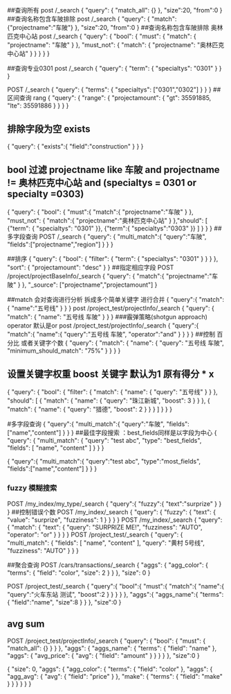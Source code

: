 ##查询所有
post /_search
{
    "query": {
        "match_all": {}
    },
    "size":20,
    "from":0
}
##查询名称包含车陂排除
post /_search
{
    "query": {
        "match": {"projectname":"车陂"}
    },
    "size":20,
    "from":0
}
##查询名称包含车陂排除 奥林匹克中心站
post /_search
{
    "query": {
        "bool": {
            "must": {
                "match": {
                    "projectname": "车陂"
                }
            },
            "must_not": {
                "match": {
                    "projectname": "奥林匹克中心站"
                }
            }
        }
    }
}

##查询专业0301
post /_search
{
    "query": {
        "term": {
            "specialtys": "0301"
        }
    }
}

POST /_search
{
  "query": {
   "terms": {
     "specialtys": ["0301","0302"]
   }
  }
}
##区间查询 rang
{
    "query": {
        "range": {
            "projectamount": {
                "gt": 35591885,
                "lte": 35591886
            }
        }
    }
}
## 排除字段为空 exists
{
  "query": {
   "exists":{
     "field":"construction"
   }
  }
}

## bool 过滤 projectname like 车陂 and projectname != 奥林匹克中心站 and (specialtys = 0301 or specialty =0303)
{
  "query": {
   "bool": {
     "must":{
       "match":{
         "projectname":"车陂"
       }
     },
     "must_not": {
       "match":{
         "projectname":"奥林匹克中心站"
       }
     },"should": [
       {"term": {
        "specialtys": "0301"
       }},
       {"term":{
         "specialtys":"0303"
       }}
     ]
   }
  }
}
##多字段查询
POST /_search
{
 "query": {
   "multi_match":{
     "query":"车陂",
     "fields":["projectname","region"]
   }
 }
}

##排序
{
    "query": {
        "bool": {
            "filter": {
                "term": {
                    "specialtys": "0301"
                }
            }
        }
    },
    "sort": {
        "projectamount": "desc"
    }
}
##指定相应字段
POST /project/projectBaseInfo/_search
{
    "query": {
        "match":{
          "projectname":"车陂"
        }
    },
    "_source": ["projectname","projectamount"]
}

##match 会对查询进行分析 拆成多个简单关键字 进行合并
{
	"query":{
		"match":{
			"name":"五号线"
		}
	}
}
post /project_test/projectInfo/_search
{
    "query": {
        "match": {
            "name": "五号线 车陂"
        }
    }
}
###霰弹策略(shotgun approach) operator 默认是or 
post /project_test/projectInfo/_search
{
	"query":{
		"match":{
			"name":{
				"query":"五号线 车陂",
				"operator":"and"
			}
		}
	}
}
##控制 百分比 或者关键字个数
{
    "query": {
        "match": {
            "name": {
                "query": "五号线 车陂",
                "minimum_should_match": "75%"
            }
        }
    }
}

## 设置关键字权重 boost 关键字 默认为1 原有得分 * x
{
    "query": {
        "bool": {
            "filter": {
                "match": {
                    "name": {
                        "query": "五号线"
                    }
                }
            },
            "should": [
                {
                    "match": {
                        "name": {
                            "query": "珠江新城",
                            "boost": 3
                        }
                    }
                },
                {
                    "match": {
                        "name": {
                            "query": "猎德",
                            "boost": 2
                        }
                    }
                }
            ]
        }
    }
}

#多字段查询
{
	"query":{
		"multi_match":{
			"query":"车陂",
			"fields":["name","content"]
		}
	}
}
##最佳字段搜索 ：best_fields同样是以字段为中心
{
    "query": {
        "multi_match": {
            "query": "test abc",
            "type": "best_fields",
            "fields": [
                "name",
                "content"
            ]
        }
    }
}

{
	"query":{
		"multi_match":{
			"query":"test abc",
			"type":"most_fields",
			"fields":["name","content"]
		}
	}
}

### fuzzy 模糊搜索

POST /my_index/my_type/_search
{
	"query":{
		"fuzzy":{
			"text":"surprize"
		}
	}
}
##控制错误个数
POST /my_index/_search
{
    "query": {
        "fuzzy": {
            "text": {
                "value": "surprize",
                "fuzziness": 1
            }
        }
    }
}
POST /my_index/_search
{
    "query": {
        "match": {
            "text": {
                "query": "SURPRIZE ME!",
                "fuzziness": "AUTO",
                "operator": "or"
            }
        }
    }
}
POST /project_test/_search
{
    "query": {
        "multi_match": {
            "fields": [
                "name",
                "content"
            ],
            "query": "黄村 5号线",
            "fuzziness": "AUTO"
        }
    }
}

##聚合查询
POST /cars/transactions/_search
{
    "aggs": {
        "agg_color": {
            "terms": {
                "field": "color",
                "size": 2
            }
        }
    },
    "size": 0
}

POST /project_test/_search
{
	"query":{
		"bool":{
			"must":{
				"match":{
					"name":{
						"query":"火车东站 测试",
						"boost":2
					}
				}
			}
		}
	},
	"aggs":{
		"aggs_name":{
			"terms":{
				"field":"name",
				"size":8
			}
		}
	},
	"size":0
}
## avg sum
POST /project_test/projectInfo/_search
{
    "query": {
        "bool": {
            "must": {
                "match_all": {}
            }
        }
    },
    "aggs": {
        "aggs_name": {
            "terms": {
                "field": "name"
            },
            "aggs": {
                "avg_price": {
                    "avg": {
                        "field": "amount"
                    }
                }
            }
        }
    },
    "size":0
}

{
    "size": 0,
    "aggs": {
        "agg_color": {
            "terms": {
                "field": "color"
            },
            "aggs": {
                "agg_avg": {
                    "avg": {
                        "field": "price"
                    }
                },
                "make": {
                    "terms": {
                        "field": "make"
                    }
                }
            }
        }
    }
}